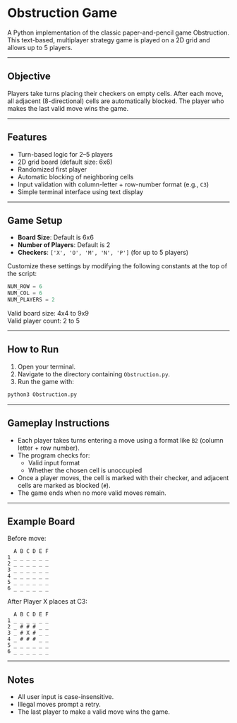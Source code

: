 # Obstruction Game

A Python implementation of the classic paper-and-pencil game Obstruction. This text-based, multiplayer strategy game is played on a 2D grid and allows up to 5 players.

---

## Objective

Players take turns placing their checkers on empty cells. After each move, all adjacent (8-directional) cells are automatically blocked. The player who makes the last valid move wins the game.

---

## Features

- Turn-based logic for 2–5 players
- 2D grid board (default size: 6x6)
- Randomized first player
- Automatic blocking of neighboring cells
- Input validation with column-letter + row-number format (e.g., `C3`)
- Simple terminal interface using text display

---

## Game Setup

- **Board Size**: Default is 6x6  
- **Number of Players**: Default is 2  
- **Checkers**: `['X', 'O', 'M', 'N', 'P']` (for up to 5 players)

Customize these settings by modifying the following constants at the top of the script:

```python
NUM_ROW = 6
NUM_COL = 6
NUM_PLAYERS = 2
```

Valid board size: 4x4 to 9x9  
Valid player count: 2 to 5

---

## How to Run

1. Open your terminal.
2. Navigate to the directory containing `Obstruction.py`.
3. Run the game with:

```bash
python3 Obstruction.py
```

---

## Gameplay Instructions

- Each player takes turns entering a move using a format like `B2` (column letter + row number).
- The program checks for:
  - Valid input format
  - Whether the chosen cell is unoccupied
- Once a player moves, the cell is marked with their checker, and adjacent cells are marked as blocked (`#`).
- The game ends when no more valid moves remain.

---

## Example Board

Before move:

```
  A B C D E F
1 _ _ _ _ _ _
2 _ _ _ _ _ _
3 _ _ _ _ _ _
4 _ _ _ _ _ _
5 _ _ _ _ _ _
6 _ _ _ _ _ _
```

After Player X places at C3:

```
  A B C D E F
1 _ _ _ _ _ _
2 _ # # # _ _
3 _ # X # _ _
4 _ # # # _ _
5 _ _ _ _ _ _
6 _ _ _ _ _ _
```

---

## Notes

- All user input is case-insensitive.
- Illegal moves prompt a retry.
- The last player to make a valid move wins the game.
